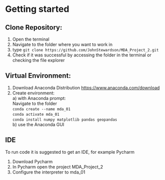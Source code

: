 
# Getting started
## Clone Repository:
1. Open the terminal
2. Navigate to the folder where you want to work in
3. type `git clone https://github.com/JohnStewardson/MDA_Project_2.git`
4. Check if it was successful by accessing the folder in the terminal or checking the file explorer

## Virtual Environment:
1. Download Anaconda Distribution  https://www.anaconda.com/download
2. Create environment:  
a) with Anaconda prompt:  
Navigate to the folder  
`conda create --name mda_01`  
`conda activate mda_01`  
`conda install numpy matplotlib pandas geopandas`  
b) use the Anaconda GUI

## IDE
To run code it is suggested to get an IDE, for example Pycharm
1. Download Pycharm
2. In Pycharm open the project MDA_Project_2
3. Configure the interpreter to mda_01

